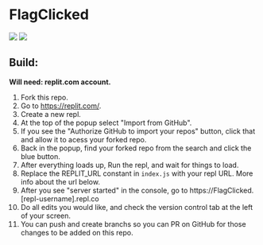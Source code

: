 # FlagClicked

<img src="https://img.shields.io/uptimerobot/ratio/7/m787558463-21ac174679970136082ceb64?label=website%20uptime"> <img src="https://img.shields.io/github/last-commit/FlagClicked/FlagClicked">

## Build:

**Will need: replit.com account.**

1. Fork this repo.
2. Go to https://replit.com/.
3. Create a new repl.
4. At the top of the popup select "Import from GitHub".
5. If you see the "Authorize GitHub to import your repos" button, click that and allow it to acess your forked repo.
6. Back in the popup, find your forked repo from the search and click the blue button.
7. After everything loads up, Run the repl, and wait for things to load.
8. Replace the REPLIT_URL constant in `index.js` with your repl URL. More info about the url below.
9. After you see "server started" in the console, go to https://FlagClicked.[repl-username].repl.co
10. Do all edits you would like, and check the version control tab at the left of your screen.
11. You can push and create branchs so you can PR on GitHub for those changes to be added on this repo.
